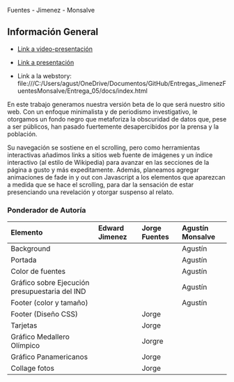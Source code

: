 Fuentes - Jimenez - Monsalve

## Información General

* [Link a video-presentación](https://youtu.be/EpUtUUOY6dE?si=FBSTUkJsmVYw0L5h)

* [Link a presentación](https://acrobat.adobe.com/id/urn:aaid:sc:US:ff50b226-1747-4573-ac5f-d73585b36223)

* Link a la webstory: file:///C:/Users/agust/OneDrive/Documentos/GitHub/Entregas_JimenezFuentesMonsalve/Entrega_05/docs/index.html 

En este trabajo generamos nuestra versión beta de lo que será  nuestro sitio web. Con un enfoque minimalista y de periodismo investigativo, le otorgamos un fondo negro que metaforiza la obscuridad de datos que, pese a ser públicos, han pasado fuertemente desapercibidos por la prensa y la población. 

Su navegación se sostiene en el scrolling, pero como herramientas interactivas añadimos links a sitios web fuente de imágenes y un índice interactivo (al estilo de Wikipedia) para avanzar en las secciones de la página a gusto y más expeditamente. Además, planeamos agregar animaciones de fade in y out con Javascript a los elementos que aparezcan a medida que se hace el scrolling, para dar la sensación de estar presenciando una revelación y otorgar suspenso al relato.

### Ponderador de Autoría

| Elemento  | Edward Jimenez | Jorge Fuentes | Agustín Monsalve |
|:----------|:---------------|:--------------|:-----------------|
| Background|                |               |     Agustín      |
| Portada   |                |               |     Agustín      |
| Color de fuentes |              |              |  Agustín            |
|Gráfico sobre Ejecución presupuestaria del IND| | |Agustín |
|Footer (color y tamaño)| | | Agustín|
|Footer (Diseño CSS)| | Jorge | |
|Tarjetas| | Jorge | |
|Gráfico Medallero Olímpico| | Jorgre | |
|Gráfico Panamericanos| | Jorge | |
|Collage fotos| | Jorge | |